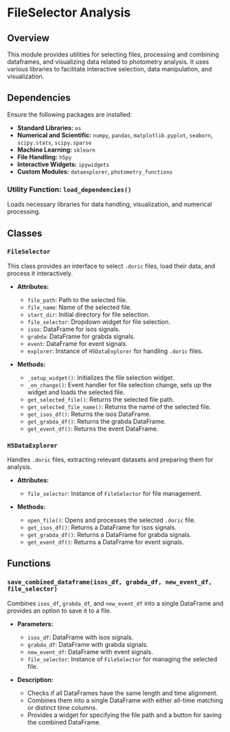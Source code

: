 # FileSelector Analysis

## Overview
This module provides utilities for selecting files, processing and combining dataframes, and visualizing data related to photometry analysis. It uses various libraries to facilitate interactive selection, data manipulation, and visualization.

## Dependencies
Ensure the following packages are installed:

- **Standard Libraries:** `os`
- **Numerical and Scientific:** `numpy`, `pandas`, `matplotlib.pyplot`, `seaborn`, `scipy.stats`, `scipy.sparse`
- **Machine Learning:** `sklearn`
- **File Handling:** `h5py`
- **Interactive Widgets:** `ipywidgets`
- **Custom Modules:** `dataexplorer`, `photometry_functions`

### Utility Function: `load_dependencies()`
Loads necessary libraries for data handling, visualization, and numerical processing.

## Classes

### `FileSelector`

This class provides an interface to select `.doric` files, load their data, and process it interactively.

- **Attributes:**
  - `file_path`: Path to the selected file.
  - `file_name`: Name of the selected file.
  - `start_dir`: Initial directory for file selection.
  - `file_selector`: Dropdown widget for file selection.
  - `isos`: DataFrame for isos signals.
  - `grabda`: DataFrame for grabda signals.
  - `event`: DataFrame for event signals.
  - `explorer`: Instance of `H5DataExplorer` for handling `.doric` files.

- **Methods:**
  - `_setup_widget()`: Initializes the file selection widget.
  - `_on_change()`: Event handler for file selection change, sets up the widget and loads the selected file.
  - `get_selected_file()`: Returns the selected file path.
  - `get_selected_file_name()`: Returns the name of the selected file.
  - `get_isos_df()`: Returns the isos DataFrame.
  - `get_grabda_df()`: Returns the grabda DataFrame.
  - `get_event_df()`: Returns the event DataFrame.

### `H5DataExplorer`
Handles `.doric` files, extracting relevant datasets and preparing them for analysis.

- **Attributes:**
  - `file_selector`: Instance of `FileSelector` for file management.

- **Methods:**
  - `open_file()`: Opens and processes the selected `.doric` file.
  - `get_isos_df()`: Returns a DataFrame for isos signals.
  - `get_grabda_df()`: Returns a DataFrame for grabda signals.
  - `get_event_df()`: Returns a DataFrame for event signals.

## Functions

### `save_combined_dataframe(isos_df, grabda_df, new_event_df, file_selector)`

Combines `isos_df`, `grabda_df`, and `new_event_df` into a single DataFrame and provides an option to save it to a file.

- **Parameters:**
  - `isos_df`: DataFrame with isos signals.
  - `grabda_df`: DataFrame with grabda signals.
  - `new_event_df`: DataFrame with event signals.
  - `file_selector`: Instance of `FileSelector` for managing the selected file.

- **Description:**
  - Checks if all DataFrames have the same length and time alignment.
  - Combines them into a single DataFrame with either all-time matching or distinct time columns.
  - Provides a widget for specifying the file path and a button for saving the combined DataFrame.
